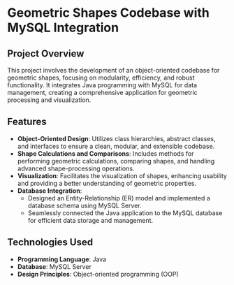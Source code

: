 # Geometric Shapes Codebase with MySQL Integration

## Project Overview
This project involves the development of an object-oriented codebase for geometric shapes, focusing on modularity, efficiency, and robust functionality. It integrates Java programming with MySQL for data management, creating a comprehensive application for geometric processing and visualization.

## Features
- **Object-Oriented Design**: Utilizes class hierarchies, abstract classes, and interfaces to ensure a clean, modular, and extensible codebase.
- **Shape Calculations and Comparisons**: Includes methods for performing geometric calculations, comparing shapes, and handling advanced shape-processing operations.
- **Visualization**: Facilitates the visualization of shapes, enhancing usability and providing a better understanding of geometric properties.
- **Database Integration**: 
  - Designed an Entity-Relationship (ER) model and implemented a database schema using MySQL Server.
  - Seamlessly connected the Java application to the MySQL database for efficient data storage and management.

## Technologies Used
- **Programming Language**: Java
- **Database**: MySQL Server
- **Design Principles**: Object-oriented programming (OOP)


